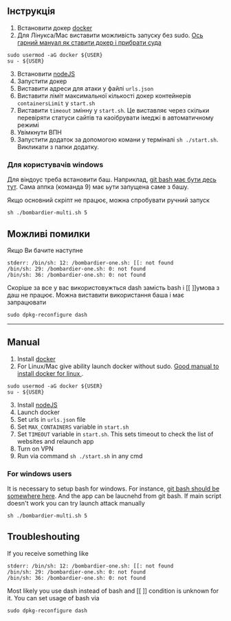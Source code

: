## Інструкція
1. Встановити докер [docker](https://www.docker.com/products/docker-desktop)
2. Для Лінукса/Mac виставити можливість запуску без sudo. [Ось гарний мануал як ставити докер і прибрати суда](https://www.digitalocean.com/community/tutorials/how-to-install-and-use-docker-on-ubuntu-18-04)
```
sudo usermod -aG docker ${USER}
su - ${USER}
```
3. Встановити [nodeJS](https://nodejs.org/en/download/)
4. Запустити докер
5. Виставити адреси для атаки у файлі ```urls.json```
6. Виставити ліміт максимальної кількості докер контейнерів ```containersLimit``` у  ```start.sh```
7. Виставити ```timeout``` змінну у ```start.sh```. Це виставляє через скільки перевіряти статуси сайтів та каоібрувати імеджі в автоматичному режимі
8. Увімкнути ВПН
9. Запустити додаток за допомогою комани у терміналі ```sh ./start.sh```. Викликати з папки додатку.

### Для користувачів windows
Для віндоус треба встановити баш. Наприклад, [git bash має бути десь тут](https://git-scm.com/downloads). Сама аппка (команда 9) має ьути запущена саме з башу.

Якщо основний скріпт не працює, можна спробувати ручний запуск

```
sh ./bombardier-multi.sh 5
```

## Можливі помилки
Якщо Ви бачите наступне
```
stderr: /bin/sh: 12: /bombardier-one.sh: [[: not found
/bin/sh: 29: /bombardier-one.sh: 0: not found
/bin/sh: 36: /bombardier-one.sh: 0: not found
```

Скоріше за все у вас використовужться dash замість bash і [[ ]]умова з даш не працює. Можна виставити використання баша і має запрацювати

```
sudo dpkg-reconfigure dash
```
________________________________________________________________________________________________________________________________
## Manual

1. Install [docker](https://www.docker.com/products/docker-desktop)
2. For Linux/Mac give ability launch docker without sudo. [Good manual to install docker for linux ](https://www.digitalocean.com/community/tutorials/how-to-install-and-use-docker-on-ubuntu-18-04).

```
sudo usermod -aG docker ${USER}
su - ${USER}
```

3. Install [nodeJS](https://nodejs.org/en/download/)
4. Launch docker
5. Set urls in ```urls.json``` file
6. Set ```MAX_CONTAINERS``` variable in ```start.sh```
7. Set ```TIMEOUT``` variable in ```start.sh```. This sets timeout to check the list of websites and relaunch app
8. Turn on VPN
9. Run via command ```sh ./start.sh``` in any cmd

### For windows users
It is necessary to setup bash for windows. For instance, [git bash should be somewhere here](https://git-scm.com/downloads). And the app can be laucnehd from git bash. If main script doesn't work you can try launch attack manually

```
sh ./bombardier-multi.sh 5
```
## Troubleshouting
If you receive something like
```
stderr: /bin/sh: 12: /bombardier-one.sh: [[: not found
/bin/sh: 29: /bombardier-one.sh: 0: not found
/bin/sh: 36: /bombardier-one.sh: 0: not found
```

Most likely you use dash instead of bash and [[ ]] condition is unknown for it. You can set usage of bash via

```
sudo dpkg-reconfigure dash
```